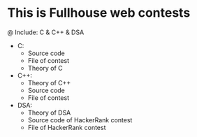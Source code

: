 # This is Fullhouse web contests
@ Include: C & C++ & DSA
- C:
  + Source code
  + File of contest
  + Theory of C
- C++:
  + Theory of C++
  + Source code
  + File of contest
- DSA:
  + Theory of DSA
  + Source code of HackerRank contest
  + File of HackerRank contest

